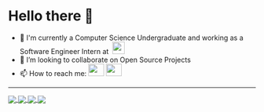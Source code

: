 # Hello there 👋

- 🔭 I'm currently a Computer Science Undergraduate and working as a Software Engineer Intern at &nbsp;<a href="https://entgra.io/" target="_blank"><img height="25" src="https://entgra.io/wp-content/themes/cleversoft/assets/images/logo.png"></a>
- 👯 I’m looking to collaborate on Open Source Projects
- 📫 How to reach me: <a href="https://www.linkedin.com/in/navodzoysa/" target="_blank"><img height="25" width="32" src="https://cdn.jsdelivr.net/npm/simple-icons@v5/icons/linkedin.svg" /></a> <a href="mailto:navod.contact@gmail.com" target="_blank"><img height="25" width="32" src="https://cdn.jsdelivr.net/npm/simple-icons@v5/icons/gmail.svg" /></a>

---
<a href="https://github.com/anuraghazra/github-readme-stats">
  <img align="center" src="https://github-readme-stats.vercel.app/api?username=navodzoysa&count_private=true&show_icons=true&theme=synthwave" />
</a>
<a href="https://github.com/anuraghazra/github-readme-stats">
  <img align="center" src="https://github-readme-stats.vercel.app/api/top-langs/?username=navodzoysa&langs_count=10&layout=compact" />
</a>
<a href="https://git.io/streak-stats">
  <img align="center" src="https://github-readme-streak-stats.herokuapp.com/?user=navodzoysa&theme=synthwave" />
</a>
<a href="https://github.com/ryo-ma/github-profile-trophy">
  <img align="center" src="https://github-profile-trophy.vercel.app/?username=navodzoysa&row=2&column=3&theme=juicyfresh" />
</a>
